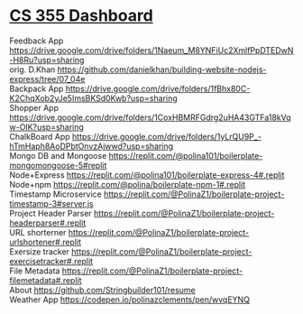 # [CS 355 Dashboard](https://stringbuilder101.github.io/dashboard.github.io/)
Feedback App
https://drive.google.com/drive/folders/1Naeum_M8YNFiUc2XmlfPpDTEDwN-H8Ru?usp=sharing
<br>orig. D.Khan https://github.com/danielkhan/building-website-nodejs-express/tree/07_04e
<br>Backpack App
https://drive.google.com/drive/folders/1fBhx80C-K2ChqXob2yJe5ImsBKSd0Kwb?usp=sharing
<br>Shopper App
https://drive.google.com/drive/folders/1CoxHBMRFGdrg2uHA43GTFa18kVqw-OIK?usp=sharing
<br>ChalkBoard App
https://drive.google.com/drive/folders/1yLrQU9P_-hTmHaph8AoDPbtOnvzAjwwd?usp=sharing
<br>Mongo DB and Mongoose
https://replit.com/@polina101/boilerplate-mongomongoose-5#replit
<br>Node+Express
https://replit.com/@polina101/boilerplate-express-4#.replit
<br>Node+npm
https://replit.com/@polina/boilerplate-npm-1#.replit
<br>Timestamp Microservice
https://replit.com/@PolinaZ1/boilerplate-project-timestamp-3#server.js
<br>Project Header Parser
https://replit.com/@PolinaZ1/boilerplate-project-headerparser#.replit
<br> URL shorterner
https://replit.com/@PolinaZ1/boilerplate-project-urlshortener#.replit
<br>Exersize tracker
https://replit.com/@PolinaZ1/boilerplate-project-exercisetracker#.replit
<br>File Metadata
https://replit.com/@PolinaZ1/boilerplate-project-filemetadata#.replit
<br>About
https://github.com/Stringbuilder101/resume
<br>Weather App
https://codepen.io/polinazclements/pen/wvqEYNQ





